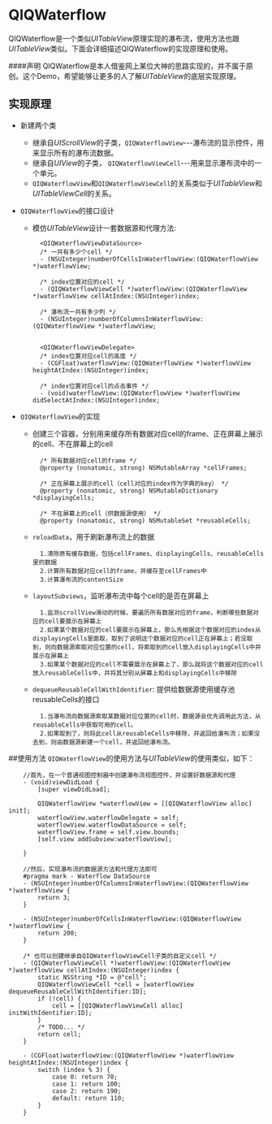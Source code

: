 # QIQWaterflow #

QIQWaterflow是一个类似*UITableView*原理实现的瀑布流，使用方法也跟*UITableView*类似。下面会详细描述QIQWaterflow的实现原理和使用。

####声明
QIQWaterflow是本人借鉴网上某位大神的思路实现的，并不属于原创。这个Demo，希望能够让更多的人了解*UITableView*的底层实现原理。

## 实现原理
- 新建两个类
	- 继承自*UIScrollView*的子类，`QIQWaterflowView`---瀑布流的显示控件，用来显示所有的瀑布流数据。
	- 继承自*UIView*的子类， `QIQWaterflowViewCell`---用来显示瀑布流中的一个单元。
	- `QIQWaterflowView`和`QIQWaterflowViewCell`的关系类似于*UITableView*和*UITableViewCell*的关系。

- `QIQWaterflowView`的接口设计
	- 模仿*UITableView*设计一套数据源和代理方法:
		
			<QIQWaterflowViewDataSource>
			/* 一共有多少个cell */
			- (NSUInteger)numberOfCellsInWaterflowView:(QIQWaterflowView *)waterflowView;

			/* index位置对应的cell */
			- (QIQWaterflowViewCell *)waterflowView:(QIQWaterflowView *)waterflowView cellAtIndex:(NSUInteger)index;

			/* 瀑布流一共有多少列 */
			- (NSUInteger)numberOfColumnsInWaterflowView:(QIQWaterflowView *)waterflowView;
		
		
			<QIQWaterflowViewDelegate>
			/* index位置对应cell的高度 */
			- (CGFloat)waterflowView:(QIQWaterflowView *)waterflowView heightAtIndex:(NSUInteger)index;

			/* index位置对应cell的点击事件 */
			- (void)waterflowView:(QIQWaterflowView *)waterflowView didSelectAtIndex:(NSUInteger)index;
		
		
- `QIQWaterflowView`的实现
	- 创建三个容器，分别用来缓存所有数据对应cell的frame、正在屏幕上展示的cell、不在屏幕上的cell
			
			/* 所有数据对应cell的frame */
			@property (nonatomic, strong) NSMutableArray *cellFrames;

			/* 正在屏幕上展示的cell（cell对应的index作为字典的key） */
			@property (nonatomic, strong) NSMutableDictionary *displayingCells;

			/* 不在屏幕上的cell（供数据源使用） */
			@property (nonatomic, strong) NSMutableSet *reusableCells;
			
	- `reloadData`，用于刷新瀑布流上的数据
	
			1.清除原有缓存数据，包括cellFrames、displayingCells、reusableCells里的数据
			2.计算所有数据对应cell的frame，并缓存至cellFrames中
			3.计算瀑布流的contentSize
	
	
	- `layoutSubviews`，监听瀑布流中每个cell的是否在屏幕上
	
			1.监测scrollView滑动的时候，要遍历所有数据对应的frame，判断哪些数据对应的cell要展示在屏幕上
			2.如果某个数据对应的cell要展示在屏幕上，那么先根据这个数据对应的index从displayingCells里面取，取到了说明这个数据对应的cell正在屏幕上；若没取到，则向数据源索取对应位置的cell，将索取到的cell放入displayingCells中并展示在屏幕上
			3.如果某个数据对应的cell不需要展示在屏幕上了，那么就将这个数据对应的cell放入reusableCells中，并将其分别从屏幕上和displayingCells中移除
			
	- `dequeueReusableCellWithIdentifier`: 提供给数据源使用缓存池reusableCells的接口
	
			1.当瀑布流向数据源索取某数据对应位置的cell时，数据源会优先调用此方法，从reusableCells中获取可用的cell。
			2.如果取到了，则将此cell从reusableCells中移除，并返回给瀑布流；如果没去到，则由数据源新建一个cell，并返回给瀑布流。
			
##使用方法
`QIQWaterflowView`的使用方法与*UITableView*的使用类似，如下：
	
		//首先，在一个普通视图控制器中创建瀑布流视图控件，并设置好数据源和代理
		- (void)viewDidLoad {
    		[super viewDidLoad];
    
    		QIQWaterflowView *waterflowView = [[QIQWaterflowView alloc] init];
    		waterflowView.waterflowDelegate = self;
    		waterflowView.waterflowDataSource = self;
    		waterflowView.frame = self.view.bounds;
    		[self.view addSubview:waterflowView];
    
		}

		//然后，实现瀑布流的数据源方法和代理方法即可
		#pragma mark - Waterflow DataSource
		- (NSUInteger)numberOfColumnsInWaterflowView:(QIQWaterflowView *)waterflowView {
        	return 3;
    	}

		- (NSUInteger)numberOfCellsInWaterflowView:(QIQWaterflowView *)waterflowView {
    		return 200;
		}

		/* 也可以创建继承自QIQWaterflowViewCell子类的自定义cell */
		- (QIQWaterflowViewCell *)waterflowView:(QIQWaterflowView *)waterflowView cellAtIndex:(NSUInteger)index {
    		static NSString *ID = @"cell";
    		QIQWaterflowViewCell *cell = [waterflowView dequeueReusableCellWithIdentifier:ID];
    		if (!cell) {
        		cell = [[QIQWaterflowViewCell alloc] initWithIdentifier:ID];
    		}
    		/* TODO... */
        	return cell;
		}

		- (CGFloat)waterflowView:(QIQWaterflowView *)waterflowView heightAtIndex:(NSUInteger)index {
    		switch (index % 3) {
        		case 0: return 70;
        		case 1: return 100;
        		case 2: return 190;
        		default: return 110;
    		}
		}
			
